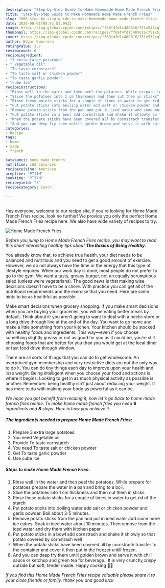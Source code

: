 ```yaml
---
description: "Step-by-Step Guide to Make Homemade Home Made French Fries"
title: "Step-by-Step Guide to Make Homemade Home Made French Fries"
slug: 1068-step-by-step-guide-to-make-homemade-home-made-french-fries
date: 2020-08-01T08:43:53.943Z
image: https://img-global.cpcdn.com/recipes/ff89f4fd1c409816/751x532cq70/home-made-french-fries-recipe-main-photo.jpg
thumbnail: https://img-global.cpcdn.com/recipes/ff89f4fd1c409816/751x532cq70/home-made-french-fries-recipe-main-photo.jpg
cover: https://img-global.cpcdn.com/recipes/ff89f4fd1c409816/751x532cq70/home-made-french-fries-recipe-main-photo.jpg
author: Edgar Guerrero
ratingvalue: 3.7
reviewcount: 6
recipeingredient:
- "3 extra large potatoes"
- " Vegetable oil"
- "To taste cornstarch"
- "To taste salt or chicken powder"
- "To taste garlic powder"
- "cube Ice"
recipeinstructions:
- "Rinse well in the water and then peel the potatoes. While prepare for potatoes prepare the water in a pan and bring to a boil."
- "Slice the potatoes into 1 cm thickness and then cut them in sticks"
- "Rinse these potato sticks for a couple of times in water to get rid of the starch"
- "Put potato sticks into boiling water add salt or chicken powder and garlic powder. Boil about 3-5 minutes."
- "Remove potato sticks from the pan and put in iced water add some more ice cubes. Soak in iced water about 10 minutes. Then remove from the iced water and dry them with kitchen paper"
- "Put potato sticks in a bowl add cornstrach and shake it shlowly so that potato covered by cornstrach well"
- "When the potato sticks have been covered all by cornstrach transfer to the container and cover it then put in the freezer untill frozen."
- "And you can deep fry them untill golden brown and serve it with chili sauce or ketchup and green tea for beverage.. It is very crunchy,crispy outside but soft, tender inside. Happy cooking 🥰🥳"
categories:
- Recipe
tags:
- home
- made
- french

katakunci: home made french 
nutrition: 162 calories
recipecuisine: American
preptime: "PT11M"
cooktime: "PT37M"
recipeyield: "2"
recipecategory: Lunch

---
```

<br>
Hey everyone, welcome to our recipe site, if you're looking for Home Made French Fries recipe, look no further! We provide you only the perfect Home Made French Fries recipe here. We also have wide variety of recipes to try.
<br>


![Home Made French Fries](https://img-global.cpcdn.com/recipes/ff89f4fd1c409816/751x532cq70/home-made-french-fries-recipe-main-photo.jpg)

<i>Before you jump to Home Made French Fries recipe, you may want to read this short interesting healthy tips about <strong>The Basics of Being Healthy</strong>.</i>

You already know that, to achieve true health, your diet needs to be balanced and nutritious and you need to get a good amount of exercise. However, we do not always have the time or the energy that this type of lifestyle requires. When our work day is done, most people do not prefer to go to the gym. We want a tasty, greasy burger, not an equally scrumptious salad (unless we’re vegetarians). The good news is that making wise decisions doesn’t have to be a chore. With practice you can get all of the nutritional requirements and the exercise that you need. Here are some hints to be as healthful as possible.

Make smart decisions when grocery shopping. If you make smart decisions when you are buying your groceries, you will be eating better meals by default. Think about it: you aren’t going to want to deal with a hectic store or a long drive through line at the end of the day. You want to go home and make a little something from your kitchen. Your kitchen should be stocked with healthy foods and ingredients. This way—even if you choose something slightly greasy or not as good for you as it could be, you’re still choosing foods that are better for you than you would get at the local diner or fast food drive through window.

There are all sorts of things that you can do to get wholesome. An overpriced gym membership and very restrictive diets are not the only way to do it. You can do tiny things each day to improve upon your health and lose weight. Being intelligent when you choose your food and actions is where it begins. Looking to get in as much physical activity as possible is another. Remember: being healthy isn’t just about reducing your weight. It has more to do with making your body as powerful as it can be. 


<i>We hope you got benefit from reading it, now let's go back to home made french fries recipe. To make home made french fries you need <strong>6</strong> ingredients and <strong>8</strong> steps. Here is how you achieve it.
</i>

##### The ingredients needed to prepare Home Made French Fries:

1. Prepare 3 extra large potatoes
1. You need  Vegetable oil
1. Provide To taste cornstarch
1. You need To taste salt or chicken powder
1. Get To taste garlic powder
1. Use cube Ice


##### Steps to make Home Made French Fries:

1. Rinse well in the water and then peel the potatoes. While prepare for potatoes prepare the water in a pan and bring to a boil.
1. Slice the potatoes into 1 cm thickness and then cut them in sticks
1. Rinse these potato sticks for a couple of times in water to get rid of the starch
1. Put potato sticks into boiling water add salt or chicken powder and garlic powder. Boil about 3-5 minutes.
1. Remove potato sticks from the pan and put in iced water add some more ice cubes. Soak in iced water about 10 minutes. Then remove from the iced water and dry them with kitchen paper
1. Put potato sticks in a bowl add cornstrach and shake it shlowly so that potato covered by cornstrach well
1. When the potato sticks have been covered all by cornstrach transfer to the container and cover it then put in the freezer untill frozen.
1. And you can deep fry them untill golden brown and serve it with chili sauce or ketchup and green tea for beverage.. It is very crunchy,crispy outside but soft, tender inside. Happy cooking 🥰🥳


<i>If you find this Home Made French Fries recipe valuable please share it to your close friends or family, thank you and good luck.</i>

